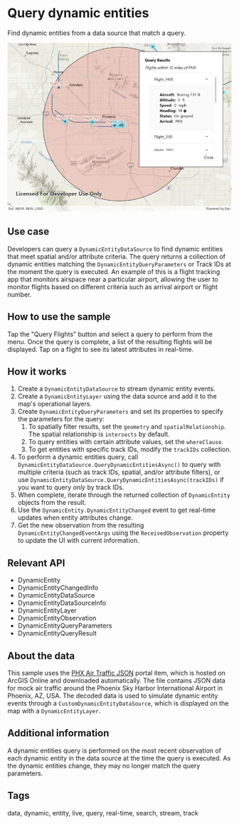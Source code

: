 # Query dynamic entities

Find dynamic entities from a data source that match a query.

![Image of Query Dynamic Entities](QueryDynamicEntities.jpg)

## Use case

Developers can query a `DynamicEntityDataSource` to find dynamic entities that meet spatial and/or attribute criteria. The query returns a collection of dynamic entities matching the `DynamicEntityQueryParameters` or Track IDs at the moment the query is executed. An example of this is a flight tracking app that monitors airspace near a particular airport, allowing the user to monitor flights based on different criteria such as arrival airport or flight number.

## How to use the sample

Tap the "Query Flights" button and select a query to perform from the menu. Once the query is complete, a list of the resulting flights will be displayed. Tap on a flight to see its latest attributes in real-time.

## How it works

1. Create a `DynamicEntityDataSource` to stream dynamic entity events.
2. Create a `DynamicEntityLayer` using the data source and add it to the map's operational layers.
3. Create `DynamicEntityQueryParameters` and set its properties to specify the parameters for the query:
    1. To spatially filter results, set the `geometry` and `spatialRelationship`. The spatial relationship is `intersects` by default.
    2. To query entities with certain attribute values, set the `whereClause`.
    3. To get entities with specific track IDs, modify the `trackIDs` collection.
4. To perform a dynamic entities query, call `DynamicEntityDataSource.QueryDynamicEntitiesAsync()` to query with multiple criteria (such as track IDs, spatial, and/or attribute filters), or use `DynamicEntityDataSource.QueryDynamicEntitiesAsync(trackIDs)` if you want to query *only* by track IDs.
5. When complete, iterate through the returned collection of `DynamicEntity` objects from the result.
6. Use the `DynamicEntity.DynamicEntityChanged` event to get real-time updates when entity attributes change.
7. Get the new observation from the resulting `DynamicEntityChangedEventArgs` using the `ReceivedObservation` property to update the UI with current information.

## Relevant API

* DynamicEntity
* DynamicEntityChangedInfo
* DynamicEntityDataSource
* DynamicEntityDataSourceInfo
* DynamicEntityLayer
* DynamicEntityObservation
* DynamicEntityQueryParameters
* DynamicEntityQueryResult

## About the data

This sample uses the [PHX Air Traffic JSON](https://www.arcgis.com/home/item.html?id=c78e297e99ad4572a48cdcd0b54bed30) portal item, which is hosted on ArcGIS Online and downloaded automatically. The file contains JSON data for mock air traffic around the Phoenix Sky Harbor International Airport in Phoenix, AZ, USA. The decoded data is used to simulate dynamic entity events through a `CustomDynamicEntityDataSource`, which is displayed on the map with a `DynamicEntityLayer`.

## Additional information

A dynamic entities query is performed on the most recent observation of each dynamic entity in the data source at the time the query is executed. As the dynamic entities change, they may no longer match the query parameters.

## Tags

data, dynamic, entity, live, query, real-time, search, stream, track

